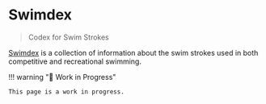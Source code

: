 # Swimdex

> Codex for Swim Strokes

[Swimdex](https://tylerh111.github.io/swimdex) is a collection of information about the swim strokes used in both competitive and recreational swimming.

!!! warning ":construction: Work in Progress"

    This page is a work in progress.
